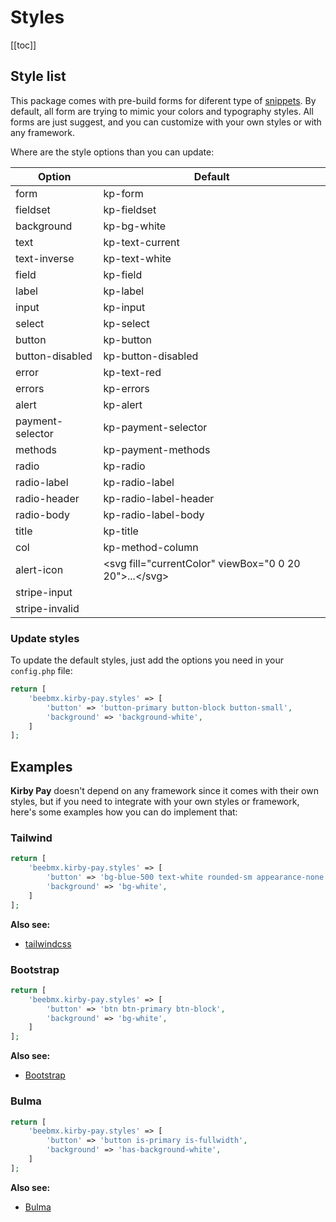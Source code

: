 # Styles

[[toc]]

## Style list

This package comes with pre-build forms for diferent type of [snippets](/guide/snippets).
By default, all form are trying to mimic your colors and typography styles. All forms are just suggest, and you can customize with your own styles or with any framework.  

Where are the style options than you can update:

| Option | Default |
| ------ | ------- |
| form | kp-form |
| fieldset | kp-fieldset |
| background | kp-bg-white |
| text | kp-text-current |
| text-inverse | kp-text-white |
| field | kp-field |
| label | kp-label |
| input | kp-input |
| select | kp-select |
| button | kp-button |
| button-disabled | kp-button-disabled |
| error | kp-text-red |
| errors | kp-errors |
| alert | kp-alert |
| payment-selector | kp-payment-selector |
| methods | kp-payment-methods |
| radio | kp-radio |
| radio-label | kp-radio-label |
| radio-header | kp-radio-label-header |
| radio-body | kp-radio-label-body |
| title | kp-title |
| col | kp-method-column |
| alert-icon | \<svg fill="currentColor" viewBox="0 0 20 20">...\</svg> |
| stripe-input |  |
| stripe-invalid |  | 

### Update styles

To update the default styles, just add the options you need in your `config.php` file:

```php
return [
    'beebmx.kirby-pay.styles' => [
        'button' => 'button-primary button-block button-small',
        'background' => 'background-white',
    ]
];
```

## Examples

**Kirby Pay** doesn't depend on any framework since it comes with their own styles, but if you need to integrate with your own styles or framework, here's some examples how you can do implement that:

### Tailwind

```php
return [
    'beebmx.kirby-pay.styles' => [
        'button' => 'bg-blue-500 text-white rounded-sm appearance-none px-3 py-2 w-full',
        'background' => 'bg-white',
    ]
];
```

**Also see:**
- [tailwindcss](https://tailwindcss.com)

### Bootstrap

```php
return [
    'beebmx.kirby-pay.styles' => [
        'button' => 'btn btn-primary btn-block',
        'background' => 'bg-white',
    ]
];
```

**Also see:**
- [Bootstrap](https://getbootstrap.com)

### Bulma

```php
return [
    'beebmx.kirby-pay.styles' => [
        'button' => 'button is-primary is-fullwidth',
        'background' => 'has-background-white',
    ]
];
```

**Also see:**
- [Bulma](https://bulma.io)